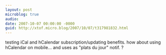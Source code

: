 ```yaml
---
layout: post
microblog: true
audio: 
date: 2007-10-07 00:00:00 -0000
guid: http://xtof.micro.blog/2007/10/07/t317981832.html
---
```

testing iCal and hCalendar subscription/updating benefits. how about using hCalendar on mobile... and uses as "plats du jour" notif. ?
